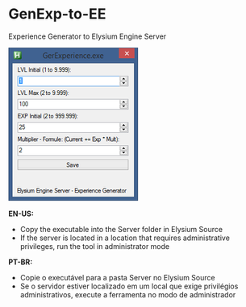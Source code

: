 # GenExp-to-EE
Experience Generator to Elysium Engine Server

![This is an image](/Sample.png)

**EN-US:**
* Copy the executable into the Server folder in Elysium Source
* If the server is located in a location that requires administrative privileges, run the tool in administrator mode

**PT-BR:**
* Copie o executável para a pasta Server no Elysium Source
* Se o servidor estiver localizado em um local que exige privilégios administrativos, execute a ferramenta no modo de administrador
